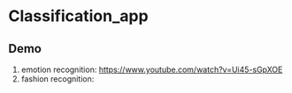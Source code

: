 # Classification_app
## Demo
1. emotion recognition:
https://www.youtube.com/watch?v=Ui45-sGpXOE
2. fashion recognition:
